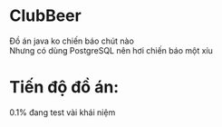 # ClubBeer
Đồ án java ko chiến báo chút nào\
Nhưng có dùng PostgreSQL nên hơi chiến báo một xíu
# Tiến độ đồ án:
0.1% đang test vài khái niệm
